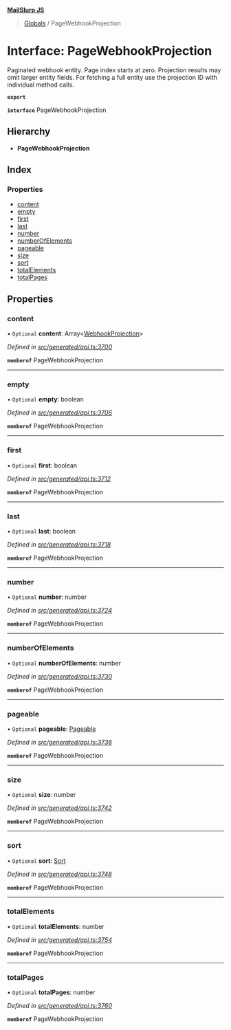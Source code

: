 **[MailSlurp JS](../README.md)**

> [Globals](../README.md) / PageWebhookProjection

# Interface: PageWebhookProjection

Paginated webhook entity. Page index starts at zero. Projection results may omit larger entity fields. For fetching a full entity use the projection ID with individual method calls.

**`export`** 

**`interface`** PageWebhookProjection

## Hierarchy

* **PageWebhookProjection**

## Index

### Properties

* [content](pagewebhookprojection.md#content)
* [empty](pagewebhookprojection.md#empty)
* [first](pagewebhookprojection.md#first)
* [last](pagewebhookprojection.md#last)
* [number](pagewebhookprojection.md#number)
* [numberOfElements](pagewebhookprojection.md#numberofelements)
* [pageable](pagewebhookprojection.md#pageable)
* [size](pagewebhookprojection.md#size)
* [sort](pagewebhookprojection.md#sort)
* [totalElements](pagewebhookprojection.md#totalelements)
* [totalPages](pagewebhookprojection.md#totalpages)

## Properties

### content

• `Optional` **content**: Array\<[WebhookProjection](webhookprojection.md)>

*Defined in [src/generated/api.ts:3700](https://github.com/mailslurp/mailslurp-client/blob/85c640b/src/generated/api.ts#L3700)*

**`memberof`** PageWebhookProjection

___

### empty

• `Optional` **empty**: boolean

*Defined in [src/generated/api.ts:3706](https://github.com/mailslurp/mailslurp-client/blob/85c640b/src/generated/api.ts#L3706)*

**`memberof`** PageWebhookProjection

___

### first

• `Optional` **first**: boolean

*Defined in [src/generated/api.ts:3712](https://github.com/mailslurp/mailslurp-client/blob/85c640b/src/generated/api.ts#L3712)*

**`memberof`** PageWebhookProjection

___

### last

• `Optional` **last**: boolean

*Defined in [src/generated/api.ts:3718](https://github.com/mailslurp/mailslurp-client/blob/85c640b/src/generated/api.ts#L3718)*

**`memberof`** PageWebhookProjection

___

### number

• `Optional` **number**: number

*Defined in [src/generated/api.ts:3724](https://github.com/mailslurp/mailslurp-client/blob/85c640b/src/generated/api.ts#L3724)*

**`memberof`** PageWebhookProjection

___

### numberOfElements

• `Optional` **numberOfElements**: number

*Defined in [src/generated/api.ts:3730](https://github.com/mailslurp/mailslurp-client/blob/85c640b/src/generated/api.ts#L3730)*

**`memberof`** PageWebhookProjection

___

### pageable

• `Optional` **pageable**: [Pageable](pageable.md)

*Defined in [src/generated/api.ts:3736](https://github.com/mailslurp/mailslurp-client/blob/85c640b/src/generated/api.ts#L3736)*

**`memberof`** PageWebhookProjection

___

### size

• `Optional` **size**: number

*Defined in [src/generated/api.ts:3742](https://github.com/mailslurp/mailslurp-client/blob/85c640b/src/generated/api.ts#L3742)*

**`memberof`** PageWebhookProjection

___

### sort

• `Optional` **sort**: [Sort](sort.md)

*Defined in [src/generated/api.ts:3748](https://github.com/mailslurp/mailslurp-client/blob/85c640b/src/generated/api.ts#L3748)*

**`memberof`** PageWebhookProjection

___

### totalElements

• `Optional` **totalElements**: number

*Defined in [src/generated/api.ts:3754](https://github.com/mailslurp/mailslurp-client/blob/85c640b/src/generated/api.ts#L3754)*

**`memberof`** PageWebhookProjection

___

### totalPages

• `Optional` **totalPages**: number

*Defined in [src/generated/api.ts:3760](https://github.com/mailslurp/mailslurp-client/blob/85c640b/src/generated/api.ts#L3760)*

**`memberof`** PageWebhookProjection
